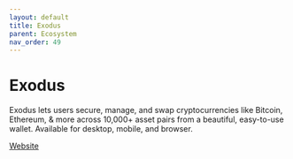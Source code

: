 ```yaml
---
layout: default
title: Exodus
parent: Ecosystem
nav_order: 49
---
```

# Exodus

Exodus lets users secure, manage, and swap cryptocurrencies like Bitcoin, Ethereum, & more across 10,000+ asset pairs from a beautiful, easy-to-use wallet. Available for desktop, mobile, and browser.

[Website](https://www.exodus.com/)